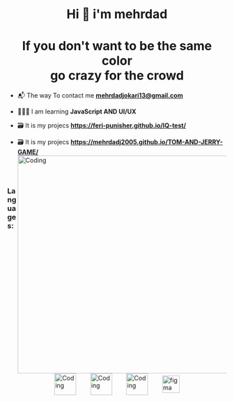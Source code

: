 <h1 align="center">Hi 👋  i'm mehrdad</h1>

<h1 align="center">If you don't want to be the same color <br/> go crazy for the crowd</h1>

- 📬 The way To contact me **mehrdadjokari13@gmail.com**

- 👨🏻‍💻 I am learning **JavaScript AND UI/UX**

- 🗃️ It is my projecs **https://feri-punisher.github.io/IQ-test/**

- 🗃️ It is my projecs **https://mehrdadj2005.github.io/TOM-AND-JERRY-GAME/**
    <img align="right" alt="Coding" width="500" src="https://raw.githubusercontent.com/mayankchaudhary26/Cool-Readme-ideas/master/data/multi-screen.gif">

<br/><br/>

<h3 align="left">Languages:</h3><br/>
<p style="display:flex; margin: 0 auto; justify-content: space-evenly; width:70%; align-items: center"
    align-items: center;">   
   <img  style="width:50px; " alt="Coding"  src="https://user-images.githubusercontent.com/74038190/238200426-29fd6286-4e7b-4d6c-818f-c4765d5e39a9.gif">
   <img  style="width:50px; " alt="Coding"  src="https://user-images.githubusercontent.com/74038190/238200428-67f477ed-6624-42da-99f0-1a7b1a16eecb.gif">
<img  style="width:50px; ;" alt="Coding"  src="https://user-images.githubusercontent.com/74038190/212257454-16e3712e-945a-4ca2-b238-408ad0bf87e6.gif">
 <a href="https://www.figma.com/" " target="_blank" rel="noreferrer"> <img src="https://www.vectorlogo.zone/logos/figma/figma-icon.svg" alt="figma" width="40" height="40"/>
 <p/>
 
